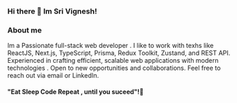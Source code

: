 
### Hi there 👋 Im Sri Vignesh!

### About me  

 Im a Passionate full-stack web developer . I like to work with texhs like ReactJS, Next.js, TypeScript, Prisma, Redux Toolkit, Zustand, and REST API. Experienced in crafting efficient, 
 scalable web applications with modern technologies . Open to new opportunities and collaborations. Feel free to reach out via email or LinkedIn.

 #### "Eat Sleep Code Repeat , until you suceed"!👋
 






